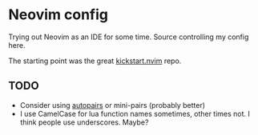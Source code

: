 # Neovim config
Trying out Neovim as an IDE for some time. Source controlling my config here.

The starting point was the great [kickstart.nvim](https://github.com/nvim-lua/kickstart.nvim) repo.

## TODO
- Consider using [autopairs](https://github.com/windwp/nvim-autopairs) or mini-pairs (probably better)
- I use CamelCase for lua function names sometimes, other times not. I think people use underscores. Maybe?
